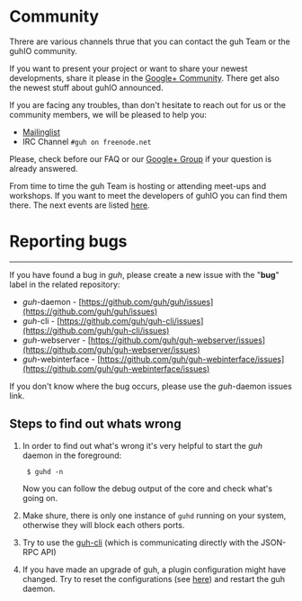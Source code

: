 # Community

Threre are various channels thrue that you can contact the guh Team or the guhIO community.

If you want to present your project or want to share your newest developments, share it please in the
[Google+ Community](https://plus.google.com/u/0/communities/113467056514652214831). There get also the newest stuff about guhIO announced.

If you are facing any troubles, than don't hesitate to reach out for us or the community members, we will be pleased to help you:

* [Mailinglist](https://groups.google.com/forum/#!forum/guhio)
* IRC Channel `#guh on freenode.net`

Please, check before our FAQ or our [Google+ Group](https://groups.google.com/forum/#!forum/guhio) if your question is already answered.

From time to time the guh Team is hosting or attending meet-ups and workshops. If you want to meet the developers of guhIO you can find them there. The next events are listed [here](https://plus.google.com/u/0/communities/113467056514652214831/events).

# Reporting bugs
--------------------------------------------

If you have found a bug in *guh*, please create a new issue with the "**bug**" label in the related repository:

* *guh*-daemon - [https://github.com/guh/guh/issues](https://github.com/guh/guh/issues)
* *guh*-cli - [https://github.com/guh/guh-cli/issues](https://github.com/guh/guh-cli/issues)
* *guh*-webserver - [https://github.com/guh/guh-webserver/issues](https://github.com/guh/guh-webserver/issues)
* *guh*-webinterface - [https://github.com/guh/guh-webinterface/issues](https://github.com/guh/guh-webinterface/issues)

If you don't know where the bug occurs, please use the *guh*-daemon issues link.

## Steps to find out whats wrong

1. In order to find out what's wrong it's very helpful to start the *guh* daemon in the foreground:

        $ guhd -n

    Now you can follow the debug output of the core and check what's going on.

2. Make shure, there is only one instance of `guhd` running on your system, otherwise they will block each others ports.
3. Try to use the [guh-cli](https://github.com/guh/guh/wiki/guh-cli) (which is communicating directly with the JSON-RPC API)
4. If you have made an upgrade of guh, a plugin configuration might have changed. Try to reset the configurations (see [here](https://github.com/guh/guh/wiki/Configuration)) and restart the guh daemon.